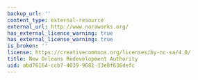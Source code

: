 ```yaml
---
backup_url: ''
content_type: external-resource
external_url: http://www.noraworks.org/
has_external_licence_warning: true
has_external_license_warning: true
is_broken: ''
license: https://creativecommons.org/licenses/by-nc-sa/4.0/
title: New Orleans Redevelopment Authority
uid: abd76164-ccb7-4039-9681-13e8f636defc
---
```

